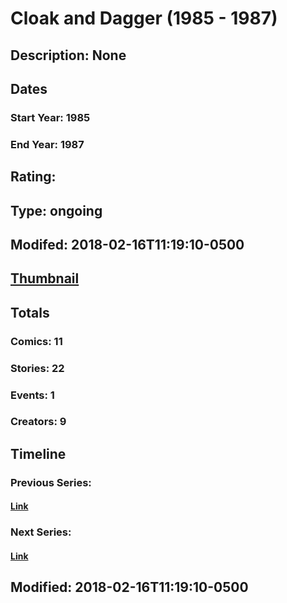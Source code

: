 # Cloak and Dagger (1985 - 1987)
## Description: None
## Dates
### Start Year: 1985
### End Year: 1987
## Rating: 
## Type: ongoing
## Modifed: 2018-02-16T11:19:10-0500
## [Thumbnail](http://i.annihil.us/u/prod/marvel/i/mg/7/03/5a87046a30658.jpg)
## Totals
### Comics: 11
### Stories: 22
### Events: 1
### Creators: 9
## Timeline
### Previous Series: 
#### [Link]()
### Next Series: 
#### [Link]()
## Modified: 2018-02-16T11:19:10-0500